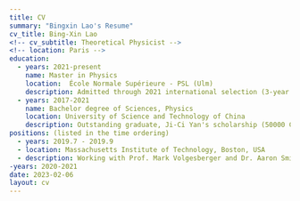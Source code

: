 ```yaml
---
title: CV
summary: "Bingxin Lao's Resume"
cv_title: Bing-Xin Lao
<!-- cv_subtitle: Theoretical Physicist -->
<!-- location: Paris -->
education:
  - years: 2021-present
    name: Master in Physics
    location:  École Normale Supérieure - PSL (Ulm) 
    description: Admitted through 2021 international selection (3-year funded master)
  - years: 2017-2021
    name: Bachelor degree of Sciences, Physics
    location: University of Science and Technology of China
    description: Outstanding graduate, Ji-Ci Yan's scholarship (50000 CNY)
positions: (listed in the time ordering)
  - years: 2019.7 - 2019.9
  - location: Massachusetts Institute of Technology, Boston, USA
  - description: Working with Prof. Mark Volgesberger and Dr. Aaron Smith
-years: 2020-2021
date: 2023-02-06
layout: cv
---
```


